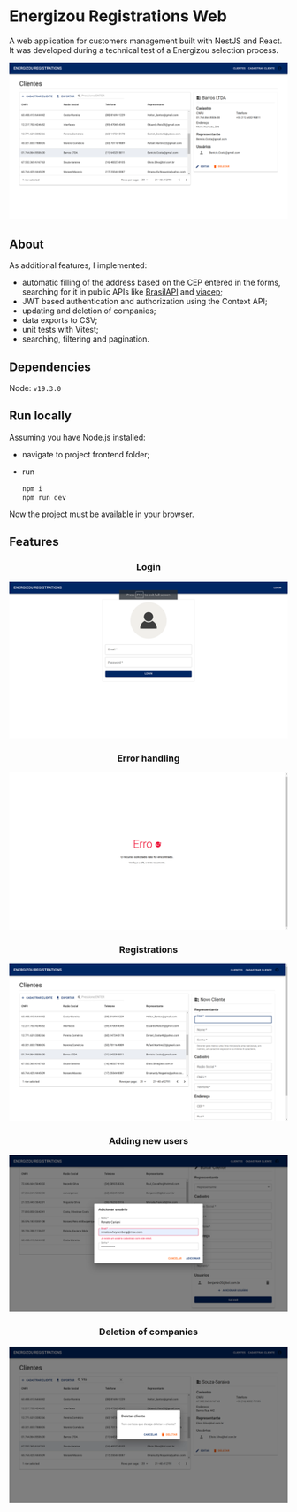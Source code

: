 # Energizou Registrations Web

A web application for customers management built with NestJS and React. It was developed during a technical test of a Energizou selection process.

![Project overview](screenshots/main.png)

## About

As additional features, I implemented:

- automatic filling of the address based on the CEP entered in the forms, searching for it in public APIs like [BrasilAPI](https://brasilapi.com.br/) and [viacep](https://viacep.com.br/);
- JWT based authentication and authorization using the Context API;
- updating and deletion of companies;
- data exports to CSV;
- unit tests with Vitest;
- searching, filtering and pagination.

## Dependencies

Node: `v19.3.0`

## Run locally

Assuming you have Node.js installed:

- navigate to project frontend folder;
- run

      npm i
      npm run dev

Now the project must be available in your browser.

## Features

<h3 align="center">Login</h3>

![Login Page](screenshots/login.png)

<h3 align="center">Error handling</h3>

![Error Page](screenshots/error-page.png)

<h3 align="center">Registrations</h3>

![Registration Page](screenshots/registration.png)

<h3 align="center">Adding new users</h3>

![Add user dialog](screenshots/add-user.png)

<h3 align="center">Deletion of companies</h3>

![Delete company dialog](screenshots/delete.png)
